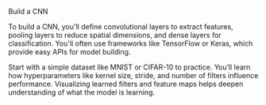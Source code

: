 Build a CNN

To build a CNN, you'll define convolutional layers to extract features, pooling layers to reduce spatial dimensions, and dense layers for classification. You'll often use frameworks like TensorFlow or Keras, which provide easy APIs for model building.

Start with a simple dataset like MNIST or CIFAR-10 to practice. You’ll learn how hyperparameters like kernel size, stride, and number of filters influence performance. Visualizing learned filters and feature maps helps deepen understanding of what the model is learning.